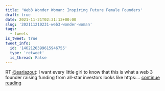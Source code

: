 ```yaml
---
title: 'Web3 Wonder Woman: Inspiring Future Female Founders'
draft: true
date: 2021-11-21T02:31:13+00:00
slug: '202111210231-web3-wonder-woman'
tags:
  - tweets
is_tweet: true
tweet_info:
  id: '1462126399615946755'
  type: 'retweet'
  is_thread: False
---
```




RT [@sariazout](https://x.com/sariazout): I want every little girl to know that this is what a web 3 founder raising funding from all-star investors looks like https:… [continue reading](https://x.com/sytelus/status/1462126399615946755)
